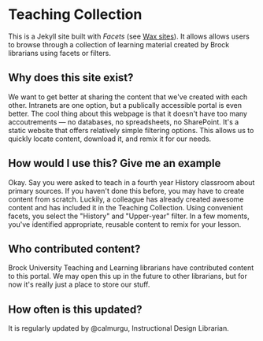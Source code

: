 # Teaching Collection

This is a Jekyll site built with *Facets* (see [Wax sites](https://minicomp.github.io\/wax/)). It allows allows users to browse through a collection of learning material created by Brock librarians using facets or filters. 

## Why does this site exist?

We want to get better at sharing the content that we've created with each other. Intranets are one option, but a publically accessible portal is even better. The cool thing about this webpage is that it doesn't have too many accoutrements — no databases, no spreadsheets, no SharePoint. It's a static website that offers relatively simple filtering options. This allows us to quickly locate content, download it, and remix it for our needs.

## How would I use this? Give me an example

Okay. Say you were asked to teach in a fourth year History classroom about primary sources. If you haven't done this before, you may have to create content from scratch. Luckily, a colleague has already created awesome content and has included it in the Teaching Collection. Using convenient facets, you select the "History" and "Upper-year" filter. In a few moments, you've identified appropriate, reusable content to remix for your lesson. 

## Who contributed content?

Brock University Teaching and Learning librarians have contributed content to this portal. We may open this up in the future to other librarians, but for now it's really just a place to store our stuff.

## How often is this updated?

It is regularly updated by @calmurgu, Instructional Design Librarian. 

